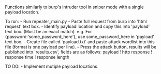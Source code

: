 
Functions similarly to burp's intruder tool in sniper mode with a single payload location.

To run:
    - Run repeater_main.py
    - Paste full request from burp into 'html request' text box.
    - Identify payload location and copy this into 'payload' text box. (Must be an exact match).
        e.g. For {password:'some_password_here'}, use some_password_here in 'payload' text box.
    - Create file called 'payload.txt' and paste attack wordlist into this file (format is one payload per line).
    - Press the attack button, results will be published into 'results.csv', fields are as follows:
        payload ! http response ! response time ! response length


TO DO:
    - Implement mutiple payload locations.
